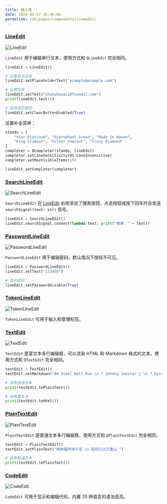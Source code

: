 ```yaml
---
title: 输入框
date: 2024-02-27 16:46:00
permalink: /zh/pages/components/lineedit/
---
```


### [LineEdit](https://pyqt-fluent-widgets.readthedocs.io/zh-cn/latest/autoapi/qfluentwidgets/components/widgets/line_edit/index.html#qfluentwidgets.components.widgets.line_edit.LineEdit)

![LineEdit](/img/components/lineedit/LineEdit.png)

`LineEdit` 用于编辑单行文本，使用方式和 `QLineEdit` 完全相同。

```python
lineEdit = LineEdit()

# 设置提示文本
lineEdit.setPlaceholderText("example@example.com")

# 设置文本
lineEdit.setText("shokokawaii@foxmail.com")
print(lineEdit.text())

# 启用清空按钮
lineEdit.setClearButtonEnabled(True)
```

设置补全菜单：
```python
stands = [
    "Star Platinum", "Hierophant Green", "Made in Haven",
    "King Crimson", "Silver Chariot", "Crazy diamond"
]
completer = QCompleter(stands, lineEdit)
completer.setCaseSensitivity(Qt.CaseInsensitive)
completer.setMaxVisibleItems(10)

lineEdit.setCompleter(completer)
```

### [SearchLineEdit](https://pyqt-fluent-widgets.readthedocs.io/zh-cn/latest/autoapi/qfluentwidgets/components/widgets/line_edit/index.html#qfluentwidgets.components.widgets.line_edit.SearchLineEdit)

![SearchLineEdit](/img/components/lineedit/SearchLineEdit.png)

`SearchLineEdit` 在 [LineEdit](#lineedit) 右侧添加了搜索按钮，点击按钮或按下回车时会发送 `searchSignal(text: str)` 信号。

```python
lineEdit = SearchLineEdit()
lineEdit.searchSignal.connect(lambda text: print("搜索：" + text))
```

### [PasswordLineEdit](https://pyqt-fluent-widgets.readthedocs.io/zh-cn/latest/autoapi/qfluentwidgets/components/widgets/line_edit/index.html#qfluentwidgets.components.widgets.line_edit.PasswordLineEdit)

![PasswordLineEdit](/img/components/lineedit/PasswordLineEdit.png)

`PasswordLineEdit` 用于编辑密码，默认情况下按钮不可见。
```python
lineEdit = PasswordLineEdit()
lineEdit.setText("123456")

# 显示密码
lineEdit.setPasswordVisible(True)
```


### [TokenLineEdit](https://qfluentwidgets.com/zh/price)

![TokenLineEdit](/img/components/lineedit/TokenLineEdit.png)

`TokenLineEdit` 可用于输入和管理标签。


### [TextEdit](https://pyqt-fluent-widgets.readthedocs.io/zh-cn/latest/autoapi/qfluentwidgets/components/widgets/line_edit/index.html#qfluentwidgets.components.widgets.line_edit.TextEdit)

![TextEdit](/img/components/lineedit/TextEdit.png)

`TextEdit` 是富文本多行编辑框，可以渲染 HTML 和 Markdown 格式的文本，使用方式和 `QTextEdit` 完全相同。

```python
textEdit = TextEdit()
textEdit.setMarkdown("## Steel Ball Run \n * Johnny Joestar 🦄 \n * Gyro Zeppeli 🐴 ")

# 获取普通文本
print(textEdit.toPlainText())

# 获取富文本
print(textEdit.toHtml())
```


### [PlainTextEdit](https://pyqt-fluent-widgets.readthedocs.io/zh-cn/latest/autoapi/qfluentwidgets/components/widgets/line_edit/index.html#qfluentwidgets.components.widgets.line_edit.PlainTextEdit)

![PlainTextEdit](/img/components/lineedit/PlainTextEdit.png)

`PlainTextEdit` 是普通文本多行编辑框，使用方式和 `QPlainTextEdit` 完全相同。

```python
textEdit = PlainTextEdit()
textEdit.setPlainText("两岸猿声啼不住 \n 轻舟已过万重山 ")

# 获取普通文本
print(textEdit.toPlainText())
```

### [CodeEdit](https://qfluentwidgets.com/zh/price)

![CodeEdit](/img/components/lineedit/CodeEdit.png)

`CodeEdit` 可用于显示和编辑代码，内置 20 种语言的语法高亮。